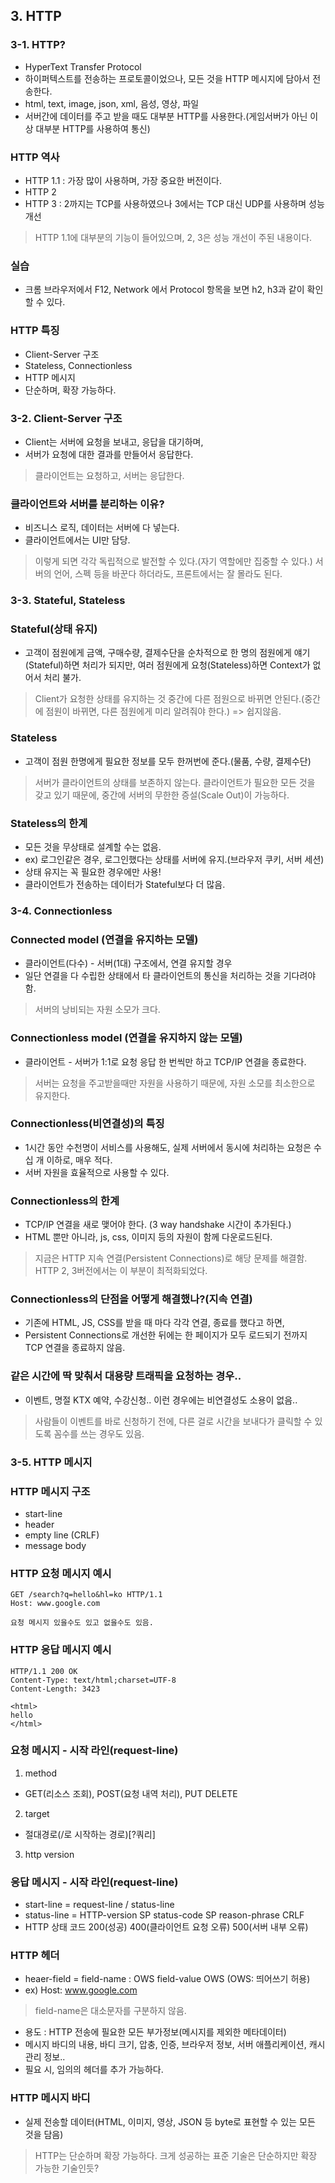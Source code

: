 ## 3. HTTP
### 3-1. HTTP?
- HyperText Transfer Protocol
- 하이퍼텍스트를 전송하는 프로토콜이었으나, 모든 것을 HTTP 메시지에 담아서 전송한다.
- html, text, image, json, xml, 음성, 영상, 파일
- 서버간에 데이터를 주고 받을 때도 대부분 HTTP를 사용한다.(게임서버가 아닌 이상 대부분 HTTP를 사용하여 통신)

### HTTP 역사
- HTTP 1.1 : 가장 많이 사용하며, 가장 중요한 버전이다.
- HTTP 2
- HTTP 3 : 2까지는 TCP를 사용하였으나 3에서는 TCP 대신 UDP를 사용하며 성능 개선
> HTTP 1.1에 대부분의 기능이 들어있으며, 2, 3은 성능 개선이 주된 내용이다.

### 실습
- 크롬 브라우저에서 F12, Network 에서 Protocol 항목을 보면 h2, h3과 같이 확인할 수 있다.

### HTTP 특징
- Client-Server 구조
- Stateless, Connectionless
- HTTP 메시지
- 단순하며, 확장 가능하다.

### 3-2. Client-Server 구조
- Client는 서버에 요청을 보내고, 응답을 대기하며,
- 서버가 요청에 대한 결과를 만들어서 응답한다.
> 클라이언트는 요청하고, 서버는 응답한다.

### 클라이언트와 서버를 분리하는 이유?
- 비즈니스 로직, 데이터는 서버에 다 넣는다.
- 클라이언트에서는 UI만 담당.
> 이렇게 되면 각각 독립적으로 발전할 수 있다.(자기 역할에만 집중할 수 있다.)
> 서버의 언어, 스펙 등을 바꾼다 하더라도, 프론트에서는 잘 몰라도 된다.

### 3-3. Stateful, Stateless
### Stateful(상태 유지)
- 고객이 점원에게 금액, 구매수량, 결제수단을 순차적으로 한 명의 점원에게 얘기(Stateful)하면 처리가 되지만, 여러 점원에게 요청(Stateless)하면 Context가 없어서 처리 불가.
> Client가 요청한 상태를 유지하는 것
> 중간에 다른 점원으로 바뀌면 안된다.(중간에 점원이 바뀌면, 다른 점원에게 미리 알려줘야 한다.) => 쉽지않음.

### Stateless
- 고객이 점원 한명에게 필요한 정보를 모두 한꺼번에 준다.(물품, 수량, 결제수단)
> 서버가 클라이언트의 상태를 보존하지 않는다.
> 클라이언트가 필요한 모든 것을 갖고 있기 때문에, 중간에 서버의 무한한 증설(Scale Out)이 가능하다.

### Stateless의 한계
- 모든 것을 무상태로 설계할 수는 없음.
- ex) 로그인같은 경우, 로그인했다는 상태를 서버에 유지.(브라우저 쿠키, 서버 세션)
- 상태 유지는 꼭 필요한 경우에만 사용!
- 클라이언트가 전송하는 데이터가 Stateful보다 더 많음.

### 3-4. Connectionless
### Connected model (연결을 유지하는 모델)
- 클라이언트(다수) - 서버(1대) 구조에서, 연결 유지할 경우
- 일단 연결을 다 수립한 상태에서 타 클라이언트의 통신을 처리하는 것을 기다려야 함.
> 서버의 낭비되는 자원 소모가 크다.

### Connectionless model (연결을 유지하지 않는 모델)
- 클라이언트 - 서버가 1:1로 요청 응답 한 번씩만 하고 TCP/IP 연결을 종료한다.
> 서버는 요청을 주고받을때만 자원을 사용하기 때문에, 자원 소모를 최소한으로 유지한다.

### Connectionless(비연결성)의 특징
- 1시간 동안 수천명이 서비스를 사용해도, 실제 서버에서 동시에 처리하는 요청은 수십 개 이하로, 매우 적다.
- 서버 자원을 효율적으로 사용할 수 있다.

### Connectionless의 한계
- TCP/IP 연결을 새로 맺어야 한다. (3 way handshake 시간이 추가된다.)
- HTML 뿐만 아니라, js, css, 이미지 등의 자원이 함께 다운로드된다.
> 지금은 HTTP 지속 연결(Persistent Connections)로 해당 문제를 해결함.
> HTTP 2, 3버전에서는 이 부분이 최적화되었다.

### Connectionless의 단점을 어떻게 해결했나?(지속 연결)
- 기존에 HTML, JS, CSS를 받을 때 마다 각각 연결, 종료를 했다고 하면,
- Persistent Connections로 개선한 뒤에는 한 페이지가 모두 로드되기 전까지 TCP 연결을 종료하지 않음.

### 같은 시간에 딱 맞춰서 대용량 트래픽을 요청하는 경우..
- 이벤트, 명절 KTX 예약, 수강신청.. 이런 경우에는 비연결성도 소용이 없음..
> 사람들이 이벤트를 바로 신청하기 전에, 다른 걸로 시간을 보내다가 클릭할 수 있도록 꼼수를 쓰는 경우도 있음.

### 3-5. HTTP 메시지
### HTTP 메시지 구조
- start-line
- header
- empty line (CRLF)
- message body

### HTTP 요청 메시지 예시
```
GET /search?q=hello&hl=ko HTTP/1.1
Host: www.google.com

요청 메시지 있을수도 있고 없을수도 있음.
```

### HTTP 응답 메시지 예시
```
HTTP/1.1 200 OK
Content-Type: text/html;charset=UTF-8
Content-Length: 3423

<html>
hello
</html>
```

### 요청 메시지 - 시작 라인(request-line)
1. method
  - GET(리소스 조회), POST(요청 내역 처리), PUT DELETE
2. target
  - 절대경로(/로 시작하는 경로)[?쿼리]
3. http version

### 응답 메시지 - 시작 라인(request-line)
- start-line = request-line / status-line
- status-line = HTTP-version SP status-code SP reason-phrase CRLF
- HTTP 상태 코드 200(성공) 400(클라이언트 요청 오류) 500(서버 내부 오류)

### HTTP 헤더
- heaer-field = field-name : OWS field-value OWS (OWS: 띄어쓰기 허용)
- ex) Host: www.google.com
> field-name은 대소문자를 구분하지 않음.

- 용도 : HTTP 전송에 필요한 모든 부가정보(메시지를 제외한 메타데이터)
- 메시지 바디의 내용, 바디 크기, 압충, 인증, 브라우저 정보, 서버 애플리케이션, 캐시 관리 정보..
- 필요 시, 임의의 헤더를 추가 가능하다.

### HTTP 메시지 바디
- 실제 전송할 데이터(HTML, 이미지, 영상, JSON 등 byte로 표현할 수 있는 모든 것을 담음)
> HTTP는 단순하며 확장 가능하다. 크게 성공하는 표준 기술은 단순하지만 확장 가능한 기술인듯?